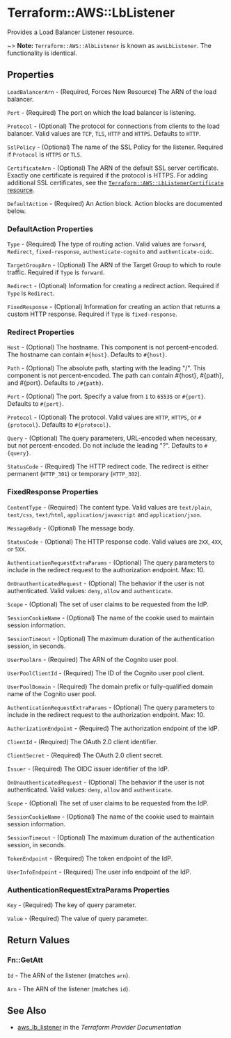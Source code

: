# Terraform::AWS::LbListener

Provides a Load Balancer Listener resource.

~> **Note:** `Terraform::AWS::AlbListener` is known as `awsLbListener`. The functionality is identical.

## Properties

`LoadBalancerArn` - (Required, Forces New Resource) The ARN of the load balancer.

`Port` - (Required) The port on which the load balancer is listening.

`Protocol` - (Optional) The protocol for connections from clients to the load balancer. Valid values are `TCP`, `TLS`, `HTTP` and `HTTPS`. Defaults to `HTTP`.

`SslPolicy` - (Optional) The name of the SSL Policy for the listener. Required if `Protocol` is `HTTPS` or `TLS`.

`CertificateArn` - (Optional) The ARN of the default SSL server certificate. Exactly one certificate is required if the protocol is HTTPS. For adding additional SSL certificates, see the [`Terraform::AWS::LbListenerCertificate` resource](/docs/providers/aws/r/lb_listener_certificate.html).

`DefaultAction` - (Required) An Action block. Action blocks are documented below.

### DefaultAction Properties

`Type` - (Required) The type of routing action. Valid values are `forward`, `Redirect`, `fixed-response`, `authenticate-cognito` and `authenticate-oidc`.

`TargetGroupArn` - (Optional) The ARN of the Target Group to which to route traffic. Required if `Type` is `forward`.

`Redirect` - (Optional) Information for creating a redirect action. Required if `Type` is `Redirect`.

`FixedResponse` - (Optional) Information for creating an action that returns a custom HTTP response. Required if `Type` is `fixed-response`.

### Redirect Properties

`Host` - (Optional) The hostname. This component is not percent-encoded. The hostname can contain `#{host}`. Defaults to `#{host}`.

`Path` - (Optional) The absolute path, starting with the leading "/". This component is not percent-encoded. The path can contain #{host}, #{path}, and #{port}. Defaults to `/#{path}`.

`Port` - (Optional) The port. Specify a value from `1` to `65535` or `#{port}`. Defaults to `#{port}`.

`Protocol` - (Optional) The protocol. Valid values are `HTTP`, `HTTPS`, or `#{protocol}`. Defaults to `#{protocol}`.

`Query` - (Optional) The query parameters, URL-encoded when necessary, but not percent-encoded. Do not include the leading "?". Defaults to `#{query}`.

`StatusCode` - (Required) The HTTP redirect code. The redirect is either permanent (`HTTP_301`) or temporary (`HTTP_302`).

### FixedResponse Properties

`ContentType` - (Required) The content type. Valid values are `text/plain`, `text/css`, `text/html`, `application/javascript` and `application/json`.

`MessageBody` - (Optional) The message body.

`StatusCode` - (Optional) The HTTP response code. Valid values are `2XX`, `4XX`, or `5XX`.

`AuthenticationRequestExtraParams` - (Optional) The query parameters to include in the redirect request to the authorization endpoint. Max: 10.

`OnUnauthenticatedRequest` - (Optional) The behavior if the user is not authenticated. Valid values: `deny`, `allow` and `authenticate`.

`Scope` - (Optional) The set of user claims to be requested from the IdP.

`SessionCookieName` - (Optional) The name of the cookie used to maintain session information.

`SessionTimeout` - (Optional) The maximum duration of the authentication session, in seconds.

`UserPoolArn` - (Required) The ARN of the Cognito user pool.

`UserPoolClientId` - (Required) The ID of the Cognito user pool client.

`UserPoolDomain` - (Required) The domain prefix or fully-qualified domain name of the Cognito user pool.

`AuthenticationRequestExtraParams` - (Optional) The query parameters to include in the redirect request to the authorization endpoint. Max: 10.

`AuthorizationEndpoint` - (Required) The authorization endpoint of the IdP.

`ClientId` - (Required) The OAuth 2.0 client identifier.

`ClientSecret` - (Required) The OAuth 2.0 client secret.

`Issuer` - (Required) The OIDC issuer identifier of the IdP.

`OnUnauthenticatedRequest` - (Optional) The behavior if the user is not authenticated. Valid values: `deny`, `allow` and `authenticate`.

`Scope` - (Optional) The set of user claims to be requested from the IdP.

`SessionCookieName` - (Optional) The name of the cookie used to maintain session information.

`SessionTimeout` - (Optional) The maximum duration of the authentication session, in seconds.

`TokenEndpoint` - (Required) The token endpoint of the IdP.

`UserInfoEndpoint` - (Required) The user info endpoint of the IdP.

### AuthenticationRequestExtraParams Properties

`Key` - (Required) The key of query parameter.

`Value` - (Required) The value of query parameter.


## Return Values

### Fn::GetAtt

`Id` - The ARN of the listener (matches `arn`).

`Arn` - The ARN of the listener (matches `id`).

## See Also

* [aws_lb_listener](https://www.terraform.io/docs/providers/aws/r/lb_listener.html) in the _Terraform Provider Documentation_